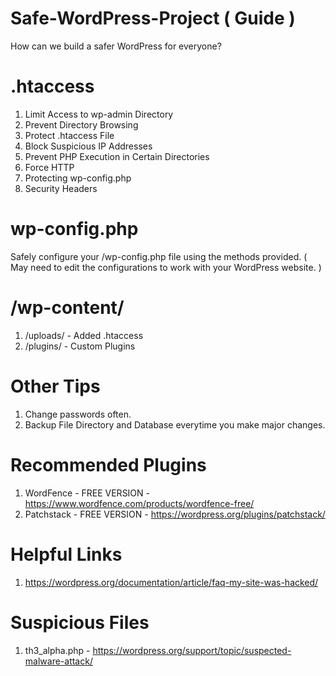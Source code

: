 # Safe-WordPress-Project ( Guide )
How can we build a safer WordPress for everyone?

# .htaccess
1. Limit Access to wp-admin Directory
2. Prevent Directory Browsing
3. Protect .htaccess File
4. Block Suspicious IP Addresses
5. Prevent PHP Execution in Certain Directories
6. Force HTTP
7. Protecting wp-config.php
8. Security Headers

# wp-config.php
Safely configure your /wp-config.php file using the methods provided. ( May need to edit the configurations to work with your WordPress website. )

# /wp-content/
1. /uploads/ - Added .htaccess
2. /plugins/ - Custom Plugins

# Other Tips
1. Change passwords often.
2. Backup File Directory and Database everytime you make major changes.

# Recommended Plugins
1. WordFence - FREE VERSION - https://www.wordfence.com/products/wordfence-free/
2. Patchstack - FREE VERSION - https://wordpress.org/plugins/patchstack/

# Helpful Links
1. https://wordpress.org/documentation/article/faq-my-site-was-hacked/


# Suspicious Files
1. th3_alpha.php - https://wordpress.org/support/topic/suspected-malware-attack/
